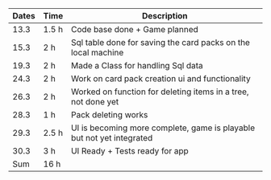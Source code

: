 | Dates | Time  | Description                                                           |
| ----- | ----- | --------------------------------------------------------------------- |
| 13.3  | 1.5 h | Code base done + Game planned                                         |
| 15.3  | 2 h   | Sql table done for saving the card packs on the local machine         |
| 19.3  | 2 h   | Made a Class for handling Sql data                                    |
| 24.3  | 2 h   | Work on card pack creation ui and functionality                       |
| 26.3  | 2 h   | Worked on function for deleting items in a tree, not done yet         |
| 28.3  | 1 h   | Pack deleting works                                                   |
| 29.3  | 2.5 h | UI is becoming more complete, game is playable but not yet integrated |
| 30.3  | 3 h   | UI Ready + Tests ready for app                                        |
| Sum   | 16 h  |
